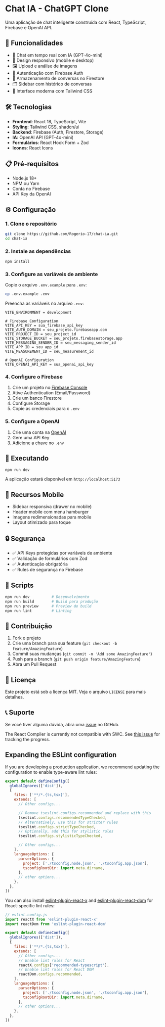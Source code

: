 # Chat IA - ChatGPT Clone

Uma aplicação de chat inteligente construída com React, TypeScript, Firebase e OpenAI API.

## 🚀 Funcionalidades

- 💬 Chat em tempo real com IA (GPT-4o-mini)
- 📱 Design responsivo (mobile e desktop)
- 🖼️ Upload e análise de imagens
- 🔐 Autenticação com Firebase Auth
- 💾 Armazenamento de conversas no Firestore
- 🗂️ Sidebar com histórico de conversas
- 🎨 Interface moderna com Tailwind CSS

## 🛠️ Tecnologias

- **Frontend**: React 18, TypeScript, Vite
- **Styling**: Tailwind CSS, shadcn/ui
- **Backend**: Firebase (Auth, Firestore, Storage)
- **IA**: OpenAI API (GPT-4o-mini)
- **Formulários**: React Hook Form + Zod
- **Icones**: React Icons

## 📋 Pré-requisitos

- Node.js 18+
- NPM ou Yarn
- Conta no Firebase
- API Key da OpenAI

## ⚙️ Configuração

### 1. Clone o repositório
```bash
git clone https://github.com/Rogerio-17/chat-ia.git
cd chat-ia
```

### 2. Instale as dependências
```bash
npm install
```

### 3. Configure as variáveis de ambiente

Copie o arquivo `.env.example` para `.env`:
```bash
cp .env.example .env
```

Preencha as variáveis no arquivo `.env`:

```env
VITE_ENVIRONMENT = development

# Firebase Configuration
VITE_API_KEY = sua_firebase_api_key
VITE_AUTH_DOMAIN = seu_projeto.firebaseapp.com
VITE_PROJECT_ID = seu_project_id
VITE_STORAGE_BUCKET = seu_projeto.firebasestorage.app
VITE_MESSAGING_SENDER_ID = seu_messaging_sender_id
VITE_APP_ID = seu_app_id
VITE_MEASUREMENT_ID = seu_measurement_id

# OpenAI Configuration
VITE_OPENAI_API_KEY = sua_openai_api_key
```

### 4. Configure o Firebase

1. Crie um projeto no [Firebase Console](https://console.firebase.google.com)
2. Ative Authentication (Email/Password)
3. Crie um banco Firestore
4. Configure Storage
5. Copie as credenciais para o `.env`

### 5. Configure a OpenAI

1. Crie uma conta na [OpenAI](https://openai.com)
2. Gere uma API Key
3. Adicione a chave no `.env`

## 🚀 Executando

```bash
npm run dev
```

A aplicação estará disponível em `http://localhost:5173`

## 📱 Recursos Mobile

- Sidebar responsiva (drawer no mobile)
- Header mobile com menu hamburger
- Imagens redimensionadas para mobile
- Layout otimizado para toque

## 🔒 Segurança

- ✅ API Keys protegidas por variáveis de ambiente
- ✅ Validação de formulários com Zod
- ✅ Autenticação obrigatória
- ✅ Rules de segurança no Firebase

## 📝 Scripts

```bash
npm run dev          # Desenvolvimento
npm run build        # Build para produção
npm run preview      # Preview do build
npm run lint         # Linting
```

## 🤝 Contribuição

1. Fork o projeto
2. Crie uma branch para sua feature (`git checkout -b feature/AmazingFeature`)
3. Commit suas mudanças (`git commit -m 'Add some AmazingFeature'`)
4. Push para a branch (`git push origin feature/AmazingFeature`)
5. Abra um Pull Request

## 📄 Licença

Este projeto está sob a licença MIT. Veja o arquivo `LICENSE` para mais detalhes.

## 📞 Suporte

Se você tiver alguma dúvida, abra uma [issue](https://github.com/Rogerio-17/chat-ia/issues) no GitHub.

The React Compiler is currently not compatible with SWC. See [this issue](https://github.com/vitejs/vite-plugin-react/issues/428) for tracking the progress.

## Expanding the ESLint configuration

If you are developing a production application, we recommend updating the configuration to enable type-aware lint rules:

```js
export default defineConfig([
  globalIgnores(['dist']),
  {
    files: ['**/*.{ts,tsx}'],
    extends: [
      // Other configs...

      // Remove tseslint.configs.recommended and replace with this
      tseslint.configs.recommendedTypeChecked,
      // Alternatively, use this for stricter rules
      tseslint.configs.strictTypeChecked,
      // Optionally, add this for stylistic rules
      tseslint.configs.stylisticTypeChecked,

      // Other configs...
    ],
    languageOptions: {
      parserOptions: {
        project: ['./tsconfig.node.json', './tsconfig.app.json'],
        tsconfigRootDir: import.meta.dirname,
      },
      // other options...
    },
  },
])
```

You can also install [eslint-plugin-react-x](https://github.com/Rel1cx/eslint-react/tree/main/packages/plugins/eslint-plugin-react-x) and [eslint-plugin-react-dom](https://github.com/Rel1cx/eslint-react/tree/main/packages/plugins/eslint-plugin-react-dom) for React-specific lint rules:

```js
// eslint.config.js
import reactX from 'eslint-plugin-react-x'
import reactDom from 'eslint-plugin-react-dom'

export default defineConfig([
  globalIgnores(['dist']),
  {
    files: ['**/*.{ts,tsx}'],
    extends: [
      // Other configs...
      // Enable lint rules for React
      reactX.configs['recommended-typescript'],
      // Enable lint rules for React DOM
      reactDom.configs.recommended,
    ],
    languageOptions: {
      parserOptions: {
        project: ['./tsconfig.node.json', './tsconfig.app.json'],
        tsconfigRootDir: import.meta.dirname,
      },
      // other options...
    },
  },
])
```
